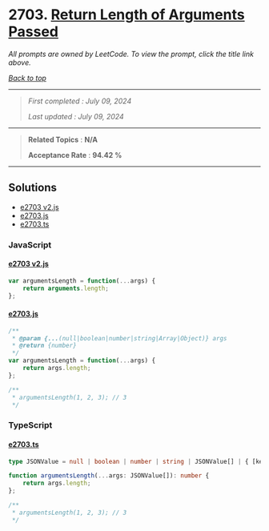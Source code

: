 # 2703. [Return Length of Arguments Passed](<https://leetcode.com/problems/return-length-of-arguments-passed>)

*All prompts are owned by LeetCode. To view the prompt, click the title link above.*

*[Back to top](<../README.md>)*

------

> *First completed : July 09, 2024*
>
> *Last updated : July 09, 2024*

------

> **Related Topics** : **N/A**
>
> **Acceptance Rate** : **94.42 %**

------

## Solutions

- [e2703 v2.js](<../my-submissions/e2703 v2.js>)
- [e2703.js](<../my-submissions/e2703.js>)
- [e2703.ts](<../my-submissions/e2703.ts>)
### JavaScript
#### [e2703 v2.js](<../my-submissions/e2703 v2.js>)
```JavaScript
var argumentsLength = function(...args) {
    return arguments.length;
};

```

#### [e2703.js](<../my-submissions/e2703.js>)
```JavaScript
/**
 * @param {...(null|boolean|number|string|Array|Object)} args
 * @return {number}
 */
var argumentsLength = function(...args) {
    return args.length;
};

/**
 * argumentsLength(1, 2, 3); // 3
 */
```

### TypeScript
#### [e2703.ts](<../my-submissions/e2703.ts>)
```TypeScript
type JSONValue = null | boolean | number | string | JSONValue[] | { [key: string]: JSONValue };

function argumentsLength(...args: JSONValue[]): number {
    return args.length;
};

/**
 * argumentsLength(1, 2, 3); // 3
 */
```

